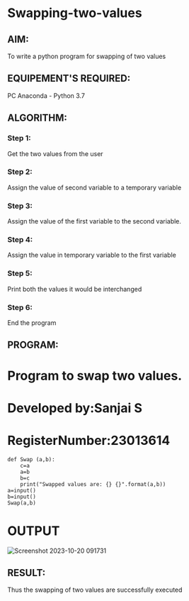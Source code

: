 # Swapping-two-values
## AIM:
To write a python program for swapping of two values
## EQUIPEMENT'S REQUIRED: 
PC
Anaconda - Python 3.7
## ALGORITHM: 
### Step 1:
Get the two values from the user
### Step 2: 
Assign the value of second variable to a temporary variable 
### Step 3: 
Assign the value of the first variable to the second variable.
### Step 4:  
Assign the value in temporary variable to the first variable
### Step 5: 
Print both the values it would be interchanged
### Step 6: 
End the program
## PROGRAM:
# Program to swap two values.
# Developed by:Sanjai S 
# RegisterNumber:23013614
~~~
def Swap (a,b):
    c=a
    a=b
    b=c
    print("Swapped values are: {} {}".format(a,b))
a=input()
b=input()
Swap(a,b)
~~~
# OUTPUT
![Screenshot 2023-10-20 091731](https://github.com/Sanjaichitra/Swapping-two-values/assets/144870518/596862e2-2cdd-410d-b1a9-deb54469f446)



## RESULT:
Thus the swapping of two values are successfully executed



